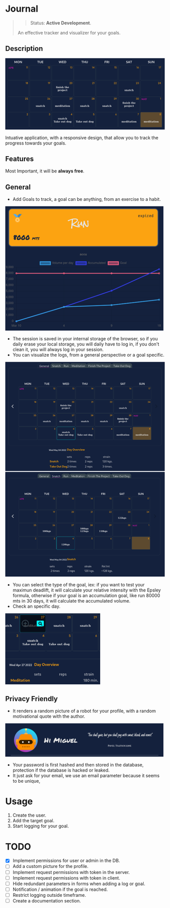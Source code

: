 # Journal

> > Status: **Active Development**.
>
> An effective tracker and visualizer for your goals.

## Description
<img src="/doc/images/calendar.png" alt="calendar view" width="700"/>

Intuative application, with a responsive design, that allow you to track the progress towards your goals.

## Features

Most Important, it will be **always free**.

## General

- Add Goals to track, a goal can be anything, from an exercise to a habit.

<img src="/doc/images/goal-run-graph.png" alt="Statistics of goal" width="500"/>

- The session is saved in your internal storage of the browser, so if you daily erase your local storage, you will
  daily have to log in, if you don't clean it, you will always log in your session.
- You can visualize the logs, from a general perspective or a goal specific.

<img src="/doc/images/general-overview.png" alt="View of the general interface" heigth="300"/>
<img src="/doc/images/goal-overview.png" alt="View of the goal interface" heigth="300"/>

- You can select the type of the goal, iex: if you want to test your maximun deadlift, it will calculate your relative
  intensity with the Epsley formula, otherwise if your goal is an accumulation goal, like run 80000 mts in 30 days, it
  will calculate the accumulated volume.
- Check an specific day.

<img src="/doc/images/day-overview.png" alt="Day overview" width="300"/>

## Privacy Friendly

- It renders a random picture of a robot for your profile, with a random motivational quote with the author.

<img src="/doc/images/banner.png" alt="banner" width="500"/>

- Your password is first hashed and then stored in the database, protection if the database is hacked or leaked.
- It just ask for your email, we use an email parameter because it seems to be unique,

# Usage

1. Create the user.
2. Add the target goal.
3. Start logging for your goal.

# TODO

- [x] Implement permissions for user or admin in the DB.
- [ ] Add a custom picture for the profile.
- [ ] Implement request permissions with token in the server.
- [ ] Implement request permissions with token in client.
- [ ] Hide redundant parameters in forms when adding a log or goal.
- [ ] Notification / animation if the goal is reached.
- [ ] Restrict logging outside timeframe.
- [ ] Create a documentation section.
